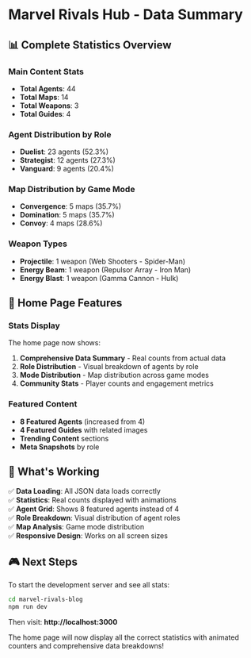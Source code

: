 # Marvel Rivals Hub - Data Summary

## 📊 Complete Statistics Overview

### Main Content Stats
- **Total Agents**: 44
- **Total Maps**: 14
- **Total Weapons**: 3
- **Total Guides**: 4

### Agent Distribution by Role
- **Duelist**: 23 agents (52.3%)
- **Strategist**: 12 agents (27.3%)
- **Vanguard**: 9 agents (20.4%)

### Map Distribution by Game Mode
- **Convergence**: 5 maps (35.7%)
- **Domination**: 5 maps (35.7%)
- **Convoy**: 4 maps (28.6%)

### Weapon Types
- **Projectile**: 1 weapon (Web Shooters - Spider-Man)
- **Energy Beam**: 1 weapon (Repulsor Array - Iron Man)
- **Energy Blast**: 1 weapon (Gamma Cannon - Hulk)

## 🎯 Home Page Features

### Stats Display
The home page now shows:
1. **Comprehensive Data Summary** - Real counts from actual data
2. **Role Distribution** - Visual breakdown of agents by role
3. **Mode Distribution** - Map distribution across game modes
4. **Community Stats** - Player counts and engagement metrics

### Featured Content
- **8 Featured Agents** (increased from 4)
- **4 Featured Guides** with related images
- **Trending Content** sections
- **Meta Snapshots** by role

## 🚀 What's Working

✅ **Data Loading**: All JSON data loads correctly  
✅ **Statistics**: Real counts displayed with animations  
✅ **Agent Grid**: Shows 8 featured agents instead of 4  
✅ **Role Breakdown**: Visual distribution of agent roles  
✅ **Map Analysis**: Game mode distribution  
✅ **Responsive Design**: Works on all screen sizes  

## 🎮 Next Steps

To start the development server and see all stats:

```bash
cd marvel-rivals-blog
npm run dev
```

Then visit: **http://localhost:3000**

The home page will now display all the correct statistics with animated counters and comprehensive data breakdowns!